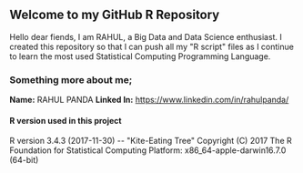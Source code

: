 ## Welcome to my GitHub R Repository

Hello dear fiends, I am RAHUL, a Big Data and Data Science enthusiast. I created this repository so that I can push all my "R script" files as I continue to learn the most used Statistical Computing Programming Language.

### Something more about me;
**Name:** RAHUL PANDA
**Linked In:** https://www.linkedin.com/in/rahulpanda/

#### R version used in this project ####
R version 3.4.3 (2017-11-30) -- "Kite-Eating Tree"
Copyright (C) 2017 The R Foundation for Statistical Computing
Platform: x86_64-apple-darwin16.7.0 (64-bit)
